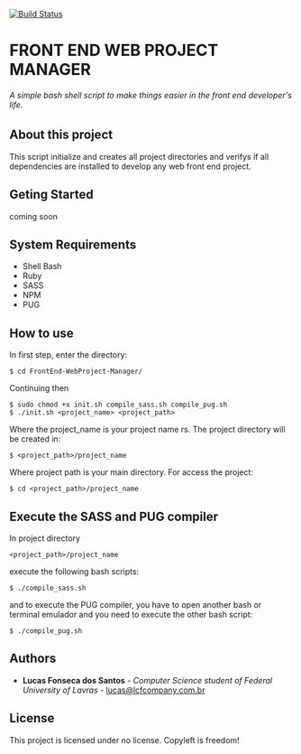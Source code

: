 [![Build Status](https://travis-ci.org/LucasFonsecadosSantos/FrontEnd-WebProject-Manager.svg?branch=master)](https://travis-ci.org/LucasFonsecadosSantos/FrontEnd-WebProject-Manager)
# FRONT END WEB PROJECT MANAGER
###### A simple bash shell script to make things easier in the front end developer's life.

## About this project
This script initialize and creates all project directories and verifys if all dependencies are installed to develop any web front end project.  

## Geting Started
coming soon

## System Requirements
- Shell Bash
- Ruby
- SASS
- NPM
- PUG

## How to use
In first step, enter the directory:
```
$ cd FrontEnd-WebProject-Manager/
```
Continuing then

```
$ sudo chmod +x init.sh compile_sass.sh compile_pug.sh
$ ./init.sh <project_name> <project_path>
```

Where the project_name is your project name rs.
The project directory will be created in:

```
$ <project_path>/project_name
```
Where project path is your main directory.
For access the project:

```
$ cd <project_path>/project_name
```

## Execute the SASS and PUG compiler
In project directory

```
<project_path>/project_name
```

execute the following bash scripts:

```
$ ./compile_sass.sh
```

and to execute the PUG compiler, you have to open another bash or terminal emulador and you need to execute the other bash script:

```
$ ./compile_pug.sh
```
## Authors
* **Lucas Fonseca dos Santos** - *Computer Science student of Federal University of Lavras* - lucas@lcfcompany.com.br
## License
This project is licensed under no license. Copyleft is freedom!
